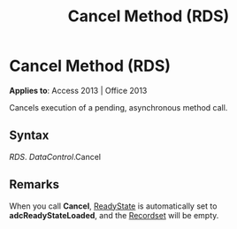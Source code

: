 ﻿---
title: Cancel Method (RDS)
TOCTitle: Cancel Method (RDS)
ms:assetid: 08f667c2-7a3f-c2e7-7bdf-3eb533defa33
ms:mtpsurl: https://msdn.microsoft.com/en-us/library/JJ248827(v=office.15)
ms:contentKeyID: 48543109
ms.date: 09/18/2015
mtps_version: v=office.15
---

# Cancel Method (RDS)


**Applies to**: Access 2013 | Office 2013

Cancels execution of a pending, asynchronous method call.

## Syntax

*RDS*. *DataControl*.Cancel

## Remarks

When you call **Cancel**, [ReadyState](readystate-property-rds.md) is automatically set to **adcReadyStateLoaded**, and the [Recordset](recordset-object-ado.md) will be empty.

